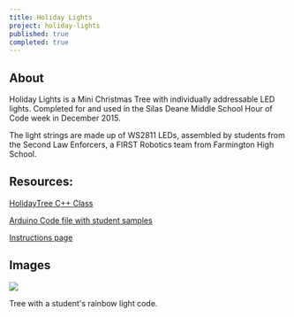 ```yaml
---
title: Holiday Lights
project: holiday-lights
published: true
completed: true
---
```

## About

Holiday Lights is a Mini Christmas Tree with individually addressable LED lights. Completed for and used in the Silas Deane Middle School Hour of Code week in December 2015.

The light strings are made up of WS2811 LEDs, assembled by students from the Second Law Enforcers, a FIRST Robotics team from Farmington High School.

## Resources:

[HolidayTree C++ Class](https://github.com/SDMS/sdmshoc2015/tree/master/lib/HolidayTree)

[Arduino Code file with student samples](https://github.com/SDMS/sdmshoc2015/blob/master/HolidayTree/HolidayTree.ino)

[Instructions page](http://sdms.github.io/sdmshoc2015/holiday-lights.html)

## Images
<img src="{{site.url}}/assets/img/holidaylights.png">

Tree with a student's rainbow light code.

